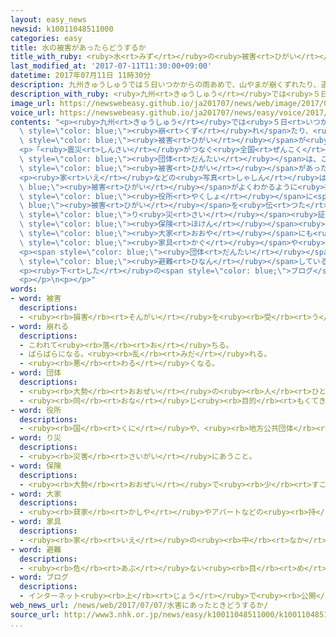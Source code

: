 ```yaml
---
layout: easy_news
newsid: k10011048511000
categories: easy
title: 水の被害があったらどうするか
title_with_ruby: <ruby>水<rt>みず</rt></ruby>の<ruby>被害<rt>ひがい</rt></ruby>があったらどうするか
last_modified_at: '2017-07-11T11:30:00+09:00'
datetime: 2017年07月11日 11時30分
description: 九州きゅうしゅうでは５日いつかからの雨あめで、山やまが崩くずれたり、道みちや家いえに水みずが入はいったりして、大おおきな被害ひがいが出でています。
description_with_ruby: <ruby>九州<rt>きゅうしゅう</rt></ruby>では<ruby>５日<rt>いつか</rt></ruby>からの<ruby>雨<rt>あめ</rt></ruby>で、<ruby>山<rt>やま</rt></ruby>が<ruby>崩<rt>くず</rt></ruby>れたり、<ruby>道<rt>みち</rt></ruby>や<ruby>家<rt>いえ</rt></ruby>に<ruby>水<rt>みず</rt></ruby>が<ruby>入<rt>はい</rt></ruby>ったりして、<ruby>大<rt>おお</rt></ruby>きな<ruby>被害<rt>ひがい</rt></ruby>が<ruby>出<rt>で</rt></ruby>ています。
image_url: https://newswebeasy.github.io/ja201707/news/web/image/2017/07/11/k10011048511000.jpg
voice_url: https://newswebeasy.github.io/ja201707/news/easy/voice/2017/07/11/k10011048511000.mp3
contents: "<p><ruby>九州<rt>きゅうしゅう</rt></ruby>では<ruby>５日<rt>いつか</rt></ruby>からの<ruby>雨<rt>あめ</rt></ruby>で、<ruby>山<rt>やま</rt></ruby>が<span\
  \ style=\"color: blue;\"><ruby>崩<rt>くず</rt></ruby>れ</span>たり、<ruby>道<rt>みち</rt></ruby>や<ruby>家<rt>いえ</rt></ruby>に<ruby>水<rt>みず</rt></ruby>が<ruby>入<rt>はい</rt></ruby>ったりして、<ruby>大<rt>おお</rt></ruby>きな<span\
  \ style=\"color: blue;\"><ruby>被害<rt>ひがい</rt></ruby></span>が<ruby>出<rt>で</rt></ruby>ています。</p>\n\
  <p>「<ruby>震災<rt>しんさい</rt></ruby>がつなぐ<ruby>全国<rt>ぜんこく</rt></ruby>ネットワーク」という<span\
  \ style=\"color: blue;\"><ruby>団体<rt>だんたい</rt></ruby></span>は、このような<ruby>水<rt>みず</rt></ruby>の<span\
  \ style=\"color: blue;\"><ruby>被害<rt>ひがい</rt></ruby></span>があったあとしなければならないことをインターネットなどで<ruby>紹介<rt>しょうかい</rt></ruby>しています。</p>\n\
  <p><ruby>家<rt>いえ</rt></ruby>などの<ruby>写真<rt>しゃしん</rt></ruby>は<span style=\"color:\
  \ blue;\"><ruby>被害<rt>ひがい</rt></ruby></span>がよくわかるように<ruby>撮<rt>と</rt></ruby>ります。そして、<ruby>市<rt>し</rt></ruby>や<ruby>町<rt>まち</rt></ruby>の<span\
  \ style=\"color: blue;\"><ruby>役所<rt>やくしょ</rt></ruby></span>に<span style=\"color:\
  \ blue;\"><ruby>被害<rt>ひがい</rt></ruby></span>を<ruby>伝<rt>つた</rt></ruby>えて、「<span\
  \ style=\"color: blue;\">り<ruby>災<rt>さい</rt></ruby></span><ruby>証明書<rt>しょうめいしょ</rt></ruby>」をもらうことが<ruby>大事<rt>だいじ</rt></ruby>です。<span\
  \ style=\"color: blue;\"><ruby>保険<rt>ほけん</rt></ruby></span><ruby>会社<rt>がいしゃ</rt></ruby>や<span\
  \ style=\"color: blue;\"><ruby>大家<rt>おおや</rt></ruby></span>にも<ruby>連絡<rt>れんらく</rt></ruby>します。ほかに、ぬれた<span\
  \ style=\"color: blue;\"><ruby>家具<rt>かぐ</rt></ruby></span>や<ruby>携帯電話<rt>けいたいでんわ</rt></ruby>などをどうするかとか、<ruby>家<rt>いえ</rt></ruby>の<ruby>掃除<rt>そうじ</rt></ruby>のやり<ruby>方<rt>かた</rt></ruby>なども<ruby>紹介<rt>しょうかい</rt></ruby>しています。</p>\n\
  <p><span style=\"color: blue;\"><ruby>団体<rt>だんたい</rt></ruby></span>の<ruby>人<rt>ひと</rt></ruby>は「いま<span\
  \ style=\"color: blue;\"><ruby>避難<rt>ひなん</rt></ruby></span>している<ruby>人<rt>ひと</rt></ruby>は、これから<ruby>何<rt>なに</rt></ruby>をしなければならないのかわからなくて、<ruby>心配<rt>しんぱい</rt></ruby>だと<ruby>思<rt>おも</rt></ruby>います。これを<ruby>読<rt>よ</rt></ruby>んで<ruby>少<rt>すこ</rt></ruby>しでも<ruby>安心<rt>あんしん</rt></ruby>してほしいです」と<ruby>話<rt>はな</rt></ruby>しています。</p>\n\
  <p><ruby>下<rt>した</rt></ruby>の<span style=\"color: blue;\">ブログ</span>から<ruby>見<rt>み</rt></ruby>ることができます。http://blog.canpan.info/shintsuna/</p>\n\
  <p></p>\n<p></p>"
words:
- word: 被害
  descriptions:
  - <ruby><rb>損害</rb><rt>そんがい</rt></ruby>を<ruby><rb>受</rb><rt>う</rt></ruby>けること。また、<ruby><rb>受</rb><rt>う</rt></ruby>けた<ruby><rb>害</rb><rt>がい</rt></ruby>。
- word: 崩れる
  descriptions:
  - こわれて<ruby><rb>落</rb><rt>お</rt></ruby>ちる。
  - ばらばらになる。<ruby><rb>乱</rb><rt>みだ</rt></ruby>れる。
  - <ruby><rb>悪</rb><rt>わる</rt></ruby>くなる。
- word: 団体
  descriptions:
  - <ruby><rb>大勢</rb><rt>おおぜい</rt></ruby>の<ruby><rb>人</rb><rt>ひと</rt></ruby>の<ruby><rb>集</rb><rt>あつ</rt></ruby>まり。
  - <ruby><rb>同</rb><rt>おな</rt></ruby>じ<ruby><rb>目的</rb><rt>もくてき</rt></ruby>を<ruby><rb>持</rb><rt>も</rt></ruby>った<ruby><rb>人々</rb><rt>ひとびと</rt></ruby>の<ruby><rb>集</rb><rt>あつ</rt></ruby>まり。
- word: 役所
  descriptions:
  - <ruby><rb>国</rb><rt>くに</rt></ruby>や、<ruby><rb>地方公共団体</rb><rt>ちほうこうきょうだんたい</rt></ruby>の<ruby><rb>仕事</rb><rt>しごと</rt></ruby>をする<ruby><rb>所</rb><rt>ところ</rt></ruby>。<ruby><rb>官庁</rb><rt>かんちょう</rt></ruby>。<ruby><rb>役場</rb><rt>やくば</rt></ruby>。
- word: り災
  descriptions:
  - <ruby><rb>災害</rb><rt>さいがい</rt></ruby>にあうこと。
- word: 保険
  descriptions:
  - <ruby><rb>大勢</rb><rt>おおぜい</rt></ruby>で<ruby><rb>少</rb><rt>すこ</rt></ruby>しずつお<ruby><rb>金</rb><rt>かね</rt></ruby>を<ruby><rb>積</rb><rt>つ</rt></ruby>み<ruby><rb>立</rb><rt>た</rt></ruby>てておき、<ruby><rb>病気</rb><rt>びょうき</rt></ruby>や<ruby><rb>事故</rb><rt>じこ</rt></ruby>などの<ruby><rb>災難</rb><rt>さいなん</rt></ruby>にあった<ruby><rb>人</rb><rt>ひと</rt></ruby>が、<ruby><rb>決</rb><rt>き</rt></ruby>まったお<ruby><rb>金</rb><rt>かね</rt></ruby>を<ruby><rb>受</rb><rt>う</rt></ruby>け<ruby><rb>取</rb><rt>と</rt></ruby>る<ruby><rb>仕組</rb><rt>しく</rt></ruby>み。
- word: 大家
  descriptions:
  - <ruby><rb>貸家</rb><rt>かしや</rt></ruby>やアパートなどの<ruby><rb>持</rb><rt>も</rt></ruby>ち<ruby><rb>主</rb><rt>ぬし</rt></ruby>。<ruby><rb>家主</rb><rt>やぬし</rt></ruby>。
- word: 家具
  descriptions:
  - <ruby><rb>家</rb><rt>いえ</rt></ruby>の<ruby><rb>中</rb><rt>なか</rt></ruby>に、<ruby><rb>備</rb><rt>そな</rt></ruby>えつけて<ruby><rb>使</rb><rt>つか</rt></ruby>う<ruby><rb>道具</rb><rt>どうぐ</rt></ruby>。たんす・テーブル・<ruby><rb>本箱</rb><rt>ほんばこ</rt></ruby>など。
- word: 避難
  descriptions:
  - <ruby><rb>危</rb><rt>あぶ</rt></ruby>ない<ruby><rb>目</rb><rt>め</rt></ruby>にあわないように、にげること。
- word: ブログ
  descriptions:
  - インターネット<ruby><rb>上</rb><rt>じょう</rt></ruby>で<ruby><rb>公開</rb><rt>こうかい</rt></ruby>されていて<ruby><rb>読</rb><rt>よ</rt></ruby>み<ruby><rb>手</rb><rt>て</rt></ruby>と<ruby><rb>情報</rb><rt>じょうほう</rt></ruby>のやりとりのできる、<ruby><rb>日記</rb><rt>にっき</rt></ruby>ふうのサイト（ページ）。
web_news_url: /news/web/2017/07/07/水害にあったときどうするか/
source_url: http://www3.nhk.or.jp/news/easy/k10011048511000/k10011048511000.html
...
```

